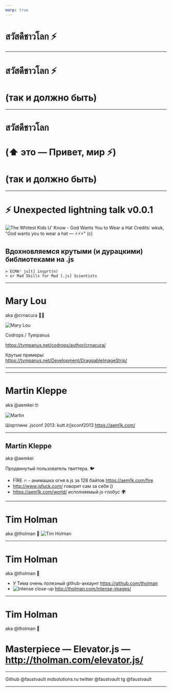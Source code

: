 ```yaml
---
marp: true
---
```


# สวัสดีชาวโลก ⚡️

---

# สวัสดีชาวโลก ⚡️
# (так и должно быть)

---

# สวัสดีชาวโลก
# (⬆️ это — Привет, мир ⚡️)
# (так и должно быть)


---

# ⚡️ Unexpected lightning talk v0.0.1
![The Whitest Kids U' Know - God Wants You to Wear a Hat](https://i.makeagif.com/media/5-07-2015/JfGpO1.gif) 
Credits: wkuk, "God wants you to wear a hat — ⚡️⚡️⚡️" (c)

## Вдохновляемся крутыми (и дурацкими) библиотеками на .js
```
> ECMAⁿ js[t] insprt(n)
> or Mad Skills for Mad [.js] Scientists
```
---

# Mary Lou 
aka @crnacura 💁‍♀️

![Mary Lou](https://pbs.twimg.com/profile_images/805913360625790977/V0AGc7jc_400x400.jpg)

Codrops / Tympanus

https://tympanus.net/codrops/author/crnacura/

Крутые примеры:
https://tympanus.net/Development/DraggableImageStrip/

---



---

# Martin Kleppe
aka @aemkei 🤓

![Martin](https://pbs.twimg.com/profile_images/971269394193141761/4bPlSxyL_400x400.jpg)

Шортлинк .jsconf 2013: kutt.it/jsconf2013
https://aem1k.com/

---
## Martin Kleppe
aka @aemkei

Продвинутый пользователь твиттера. 🐦


* FÌRE 🔥 - анимашка огня в js за 128 байтов
https://aem1k.com/fire
* http://www.jsfuck.com/ говорит сам за себя ()
* https://aem1k.com/world/ исполняемый js-глобус 🌍


---

# Tim Holman
aka @tholman 🦄
![Tim Holman](https://pbs.twimg.com/profile_images/851553731149778946/VDKWjp2V_400x400.jpg)

---
# Tim Holman
aka @tholman 🦄

* У Тима очень полезный github-аккаунт
https://github.com/tholman
* ![Intense close-up](https://media.giphy.com/media/13cXQYDrCrdFU4/source.gif) 
http://tholman.com/intense-images/



---
# Tim Holman
aka @tholman 🦄

# Masterpiece — Elevator.js — http://tholman.com/elevator.js/ 

---

Github @faustvault
mdsolutions.ru
twitter @faustvault
tg @faustvault

---